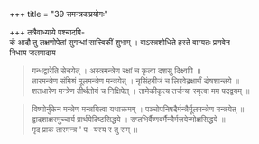 +++
title = "39 समन्त्रकप्रयोगः"

+++
तत्रैवाध्याये पश्चादपि-  
कं आदौ तु लक्षणोपेतां सुगन्धां सात्त्विकीं शुभाम् । वाऽस्त्रशोधिते हस्ते वाग्यतः प्रणवेन  
निधाय जलमादाय 
> गन्धद्वारेति सेचयेत् । अस्त्रमन्त्रेण रक्षां च कृत्वा दशसु दिक्ष्वपि ॥  
तारमन्त्रेण संमिश्रं मूलमन्त्रेण मन्त्रयेत् । नृसिंहबीजं च लिरवेद्रक्षार्थं दोषशान्तये ॥  
शतधारेण मन्त्रेण तीर्थतोयं च निक्षिपेत् । तामेकीकृत्य तर्जन्या स्मृत्वा मम पदद्वयम् ॥  

> विष्णोर्नुकेन मन्त्रेण मन्त्रयित्वा यथाक्रमम् । पञ्चोपनिषदैर्मन्त्रैर्मूलमन्त्रेण मन्त्रयेत् ॥  
द्वादशाक्षरमुच्चार्य प्रार्थयेदिष्टसिद्धये । सप्तभिर्वैष्णवर्मैन्त्रैर्मत्त्रयेन्मोक्षसिद्धये ॥  
मृद प्राक तारमन्त्र ' प -यस्य र तु सम् ॥